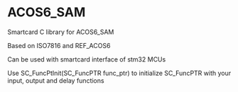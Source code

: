 # ACOS6_SAM

Smartcard C library for ACOS6_SAM

Based on ISO7816 and REF_ACOS6

Can be used with smartcard interface of stm32 MCUs

Use SC_FuncPtInit(SC_FuncPTR func_ptr) to initialize SC_FuncPTR with your input, output and delay functions 
